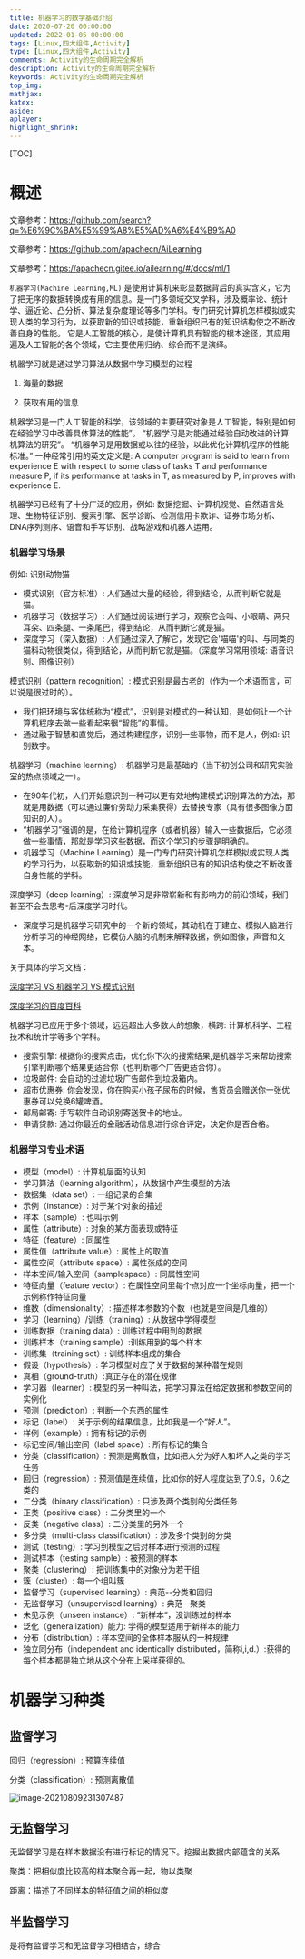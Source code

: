 ```yaml
---
title: 机器学习的数学基础介绍
date: 2020-07-20 00:00:00
updated: 2022-01-05 00:00:00
tags: [Linux,四大组件,Activity]
type: [Linux,四大组件,Activity]
comments: Activity的生命周期完全解析
description: Activity的生命周期完全解析
keywords: Activity的生命周期完全解析
top_img:
mathjax:
katex:
aside:
aplayer:
highlight_shrink:
---
```


[TOC]

# 概述

文章参考：https://github.com/search?q=%E6%9C%BA%E5%99%A8%E5%AD%A6%E4%B9%A0

文章参考：https://github.com/apachecn/AiLearning

文章参考：https://apachecn.gitee.io/ailearning/#/docs/ml/1

`机器学习(Machine Learning,ML)` 是使用计算机来彰显数据背后的真实含义，它为了把无序的数据转换成有用的信息。是一门多领域交叉学科，涉及概率论、统计学、逼近论、凸分析、算法复杂度理论等多门学科。专门研究计算机怎样模拟或实现人类的学习行为，以获取新的知识或技能，重新组织已有的知识结构使之不断改善自身的性能。 它是人工智能的核心，是使计算机具有智能的根本途径，其应用遍及人工智能的各个领域，它主要使用归纳、综合而不是演绎。

机器学习就是通过学习算法从数据中学习模型的过程

1. 海量的数据

2. 获取有用的信息

机器学习是一门人工智能的科学，该领域的主要研究对象是人工智能，特别是如何在经验学习中改善具体算法的性能”。 “机器学习是对能通过经验自动改进的计算机算法的研究”。 “机器学习是用数据或以往的经验，以此优化计算机程序的性能标准。” 一种经常引用的英文定义是: A computer program is said to learn from experience E with respect to some class of tasks T and performance measure P, if its performance at tasks in T, as measured by P, improves with experience E.

机器学习已经有了十分广泛的应用，例如: 数据挖掘、计算机视觉、自然语言处理、生物特征识别、搜索引擎、医学诊断、检测信用卡欺诈、证券市场分析、DNA序列测序、语音和手写识别、战略游戏和机器人运用。



### 机器学习场景

例如: 识别动物猫

- 模式识别（官方标准）: 人们通过大量的经验，得到结论，从而判断它就是猫。
- 机器学习（数据学习）: 人们通过阅读进行学习，观察它会叫、小眼睛、两只耳朵、四条腿、一条尾巴，得到结论，从而判断它就是猫。
- 深度学习（深入数据）: 人们通过深入了解它，发现它会'喵喵'的叫、与同类的猫科动物很类似，得到结论，从而判断它就是猫。（深度学习常用领域: 语音识别、图像识别）

模式识别（pattern recognition）: 模式识别是最古老的（作为一个术语而言，可以说是很过时的）。

- 我们把环境与客体统称为“模式”，识别是对模式的一种认知，是如何让一个计算机程序去做一些看起来很“智能”的事情。
- 通过融于智慧和直觉后，通过构建程序，识别一些事物，而不是人，例如: 识别数字。

机器学习（machine learning）: 机器学习是最基础的（当下初创公司和研究实验室的热点领域之一）。

- 在90年代初，人们开始意识到一种可以更有效地构建模式识别算法的方法，那就是用数据（可以通过廉价劳动力采集获得）去替换专家（具有很多图像方面知识的人）。
- “机器学习”强调的是，在给计算机程序（或者机器）输入一些数据后，它必须做一些事情，那就是学习这些数据，而这个学习的步骤是明确的。
- 机器学习（Machine Learning）是一门专门研究计算机怎样模拟或实现人类的学习行为，以获取新的知识或技能，重新组织已有的知识结构使之不断改善自身性能的学科。

深度学习（deep learning）: 深度学习是非常崭新和有影响力的前沿领域，我们甚至不会去思考-后深度学习时代。

- 深度学习是机器学习研究中的一个新的领域，其动机在于建立、模拟人脑进行分析学习的神经网络，它模仿人脑的机制来解释数据，例如图像，声音和文本。

关于具体的学习文档：

[深度学习 VS 机器学习 VS 模式识别](https://www.csdn.net/article/2015-03-24/2824301)

[深度学习的百度百科](https://baike.baidu.com/item/%E6%B7%B1%E5%BA%A6%E5%AD%A6%E4%B9%A0/3729729?fr=aladdin)

机器学习已应用于多个领域，远远超出大多数人的想象，横跨: 计算机科学、工程技术和统计学等多个学科。

- 搜索引擎: 根据你的搜索点击，优化你下次的搜索结果,是机器学习来帮助搜索引擎判断哪个结果更适合你（也判断哪个广告更适合你）。
- 垃圾邮件: 会自动的过滤垃圾广告邮件到垃圾箱内。
- 超市优惠券: 你会发现，你在购买小孩子尿布的时候，售货员会赠送你一张优惠券可以兑换6罐啤酒。
- 邮局邮寄: 手写软件自动识别寄送贺卡的地址。
- 申请贷款: 通过你最近的金融活动信息进行综合评定，决定你是否合格。







### 机器学习专业术语

- 模型（model）: 计算机层面的认知
- 学习算法（learning algorithm），从数据中产生模型的方法
- 数据集（data set）: 一组记录的合集
- 示例（instance）: 对于某个对象的描述
- 样本（sample）: 也叫示例
- 属性（attribute）: 对象的某方面表现或特征
- 特征（feature）: 同属性
- 属性值（attribute value）: 属性上的取值
- 属性空间（attribute space）: 属性张成的空间
- 样本空间/输入空间（samplespace）: 同属性空间
- 特征向量（feature vector）: 在属性空间里每个点对应一个坐标向量，把一个示例称作特征向量
- 维数（dimensionality）: 描述样本参数的个数（也就是空间是几维的）
- 学习（learning）/训练（training）: 从数据中学得模型
- 训练数据（training data）: 训练过程中用到的数据
- 训练样本（training sample）:训练用到的每个样本
- 训练集（training set）: 训练样本组成的集合
- 假设（hypothesis）: 学习模型对应了关于数据的某种潜在规则
- 真相（ground-truth）:真正存在的潜在规律
- 学习器（learner）: 模型的另一种叫法，把学习算法在给定数据和参数空间的实例化
- 预测（prediction）: 判断一个东西的属性
- 标记（label）: 关于示例的结果信息，比如我是一个“好人”。
- 样例（example）: 拥有标记的示例
- 标记空间/输出空间（label space）: 所有标记的集合
- 分类（classification）: 预测是离散值，比如把人分为好人和坏人之类的学习任务
- 回归（regression）: 预测值是连续值，比如你的好人程度达到了0.9，0.6之类的
- 二分类（binary classification）: 只涉及两个类别的分类任务
- 正类（positive class）: 二分类里的一个
- 反类（negative class）: 二分类里的另外一个
- 多分类（multi-class classification）: 涉及多个类别的分类
- 测试（testing）: 学习到模型之后对样本进行预测的过程
- 测试样本（testing sample）: 被预测的样本
- 聚类（clustering）: 把训练集中的对象分为若干组
- 簇（cluster）: 每一个组叫簇
- 监督学习（supervised learning）: 典范--分类和回归
- 无监督学习（unsupervised learning）: 典范--聚类
- 未见示例（unseen instance）: “新样本“，没训练过的样本
- 泛化（generalization）能力: 学得的模型适用于新样本的能力
- 分布（distribution）: 样本空间的全体样本服从的一种规律
- 独立同分布（independent and identically distributed，简称i,i,d.）:获得的每个样本都是独立地从这个分布上采样获得的。

# 机器学习种类

## 监督学习

回归（regression）: 预算连续值

分类（classification）: 预测离散值

![image-20210809231307487](./images/image-20210809231307487.png)



## 无监督学习

无监督学习是在样本数据没有进行标记的情况下。挖掘出数据内部蕴含的关系

聚类：把相似度比较高的样本聚合再一起，物以类聚

距离：描述了不同样本的特征值之间的相似度

## 半监督学习

是将有监督学习和无监督学习相结合，综合	



